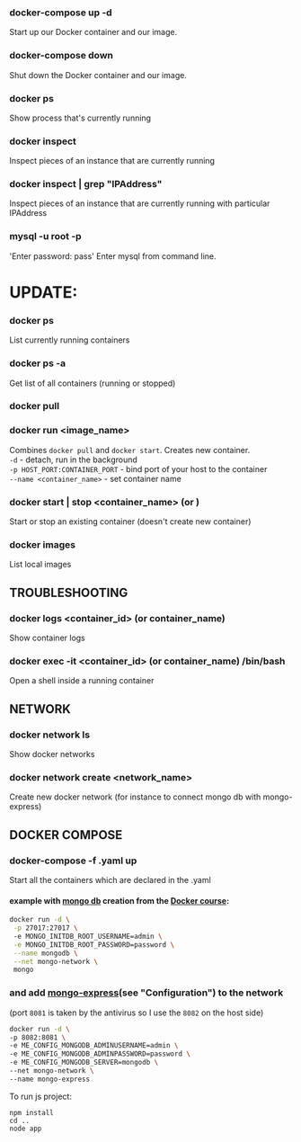 ### docker-compose up -d
Start up our Docker container and our image.
### docker-compose down
Shut down the Docker container and our image.
### docker ps
Show process that's currently running
### docker inspect <pid>
Inspect pieces of an instance that are currently running 
### docker inspect <pid> | grep "IPAddress"
Inspect pieces of an instance that are currently running 
with particular IPAddress


### mysql -u root -p
'Enter password: pass'
Enter mysql from command line.

# UPDATE:

### docker ps
List currently running containers
### docker ps -a 
Get list of all containers (running or stopped)
### docker pull 
### docker run <image_name>
Combines `docker pull` and `docker start`. Creates new container.
<br>`-d` - detach, run in the background
<br>`-p HOST_PORT:CONTAINER_PORT` - bind port of your host to the container
<br>`--name <container_name>` - set container name
### docker start | stop <container_name> (or <container-id>) 
Start or stop an existing container (doesn't create new container)
### docker images
List local images
## TROUBLESHOOTING
### docker logs <container_id> (or container_name)
Show container logs
### docker exec -it <container_id> (or container_name) /bin/bash
Open a shell inside a running container

## NETWORK
### docker network ls
Show docker networks
### docker network create <network_name>
Create new docker network (for instance to connect mongo db with mongo-express)

## DOCKER COMPOSE
### docker-compose -f <filename>.yaml up
Start all the containers which are declared in the <filename>.yaml


#### example with [mongo db](https://hub.docker.com/_/mongo) creation from the [Docker course](https://youtu.be/3c-iBn73dDE?t=4825):
```bash
docker run -d \
 -p 27017:27017 \ 
 -e MONGO_INITDB_ROOT_USERNAME=admin \
 -e MONGO_INITDB_ROOT_PASSWORD=password \
 --name mongodb \
 --net mongo-network \
 mongo 
```
### and add [mongo-express](https://hub.docker.com/_/mongo-express)(see "Configuration") to the network
(port `8081` is taken by the antivirus so I use the `8082` on the host side)
```bash
docker run -d \
-p 8082:8081 \
-e ME_CONFIG_MONGODB_ADMINUSERNAME=admin \
-e ME_CONFIG_MONGODB_ADMINPASSWORD=password \
-e ME_CONFIG_MONGODB_SERVER=mongodb \
--net mongo-network \
--name mongo-express 
```

To run js project: 
```
npm install
cd ..
node app
```
